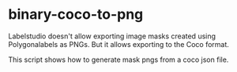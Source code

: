 # binary-coco-to-png

Labelstudio doesn't allow exporting image masks created using Polygonalabels as PNGs. But it allows exporting to the Coco format. 


This script shows how to generate mask pngs from a coco json file.

